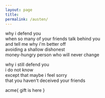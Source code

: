 ```yaml
---
layout: page
title:  
permalink: /austen/
---
```


why i defend you  
when so many of your friends talk behind you  
and tell me why i'm better off  
avoiding a shallow dishonest  
money-hungry person who will never change  

why i still defend you  
i do not know  
except that maybe i feel sorry  
that you haven't deceived your friends  

acme{ gift is here }

